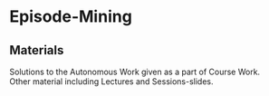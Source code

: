 # Episode-Mining
## Materials 
Solutions to the Autonomous Work given as a part of Course Work.  
Other material including Lectures and Sessions-slides. 
